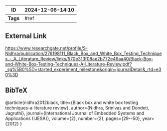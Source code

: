 | ID       | 2024-12-06-14:10 |
| -------- | ---------------- |
| **Tags** | #ref             |
## External Link

https://www.researchgate.net/profile/S-Nidhra/publication/276198111_Black_Box_and_White_Box_Testing_Techniques_-_A_Literature_Review/links/570e313f08ae2b772e46aa40/Black-Box-and-White-Box-Testing-Techniques-A-Literature-Review.pdf?_sg%5B0%5D=started_experiment_milestone&origin=journalDetail&_rtd=e30%3D
## BibTeX

@article{nidhra2012black,
  title={Black box and white box testing techniques-a literature review},
  author={Nidhra, Srinivas and Dondeti, Jagruthi},
  journal={International Journal of Embedded Systems and Applications (IJESA)},
  volume={2},
  number={2},
  pages={29--50},
  year={2012}
}